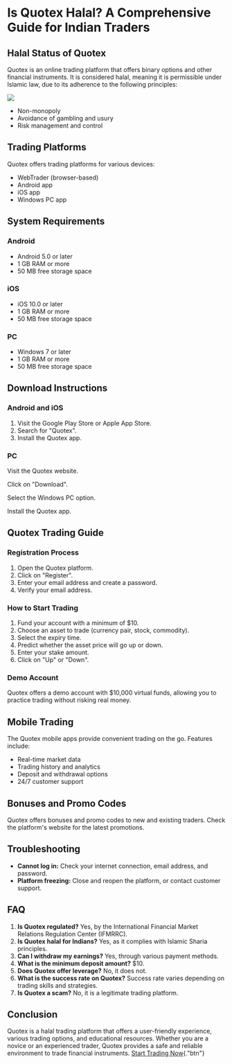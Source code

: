 # Is Quotex Halal? A Comprehensive Guide for Indian Traders

## Halal Status of Quotex

Quotex is an online trading platform that offers binary options and
other financial instruments. It is considered halal, meaning it is
permissible under Islamic law, due to its adherence to the following
principles:

[![](https://static.quotex.io/files/4_en/300_250.jpg)](https://traff.sbs/brokerqxlid)

-   Non-monopoly
-   Avoidance of gambling and usury
-   Risk management and control

## Trading Platforms

Quotex offers trading platforms for various devices:

-   WebTrader (browser-based)
-   Android app
-   iOS app
-   Windows PC app

## System Requirements

### Android

-   Android 5.0 or later
-   1 GB RAM or more
-   50 MB free storage space

### iOS

-   iOS 10.0 or later
-   1 GB RAM or more
-   50 MB free storage space

### PC

-   Windows 7 or later
-   1 GB RAM or more
-   50 MB free storage space

## Download Instructions

### Android and iOS

1.  Visit the Google Play Store or Apple App Store.
2.  Search for "Quotex".
3.  Install the Quotex app.

### PC

Visit the Quotex website.

Click on "Download".

Select the Windows PC option.

Install the Quotex app.

## Quotex Trading Guide

### Registration Process

1.  Open the Quotex platform.
2.  Click on "Register".
3.  Enter your email address and create a password.
4.  Verify your email address.

### How to Start Trading

1.  Fund your account with a minimum of \$10.
2.  Choose an asset to trade (currency pair, stock, commodity).
3.  Select the expiry time.
4.  Predict whether the asset price will go up or down.
5.  Enter your stake amount.
6.  Click on "Up" or "Down".

### Demo Account

Quotex offers a demo account with \$10,000 virtual funds, allowing you
to practice trading without risking real money.

## Mobile Trading

The Quotex mobile apps provide convenient trading on the go. Features
include:

-   Real-time market data
-   Trading history and analytics
-   Deposit and withdrawal options
-   24/7 customer support

## Bonuses and Promo Codes

Quotex offers bonuses and promo codes to new and existing traders. Check
the platform\'s website for the latest promotions.

## Troubleshooting

-   **Cannot log in:** Check your internet connection, email address,
    and password.
-   **Platform freezing:** Close and reopen the platform, or contact
    customer support.

## FAQ

1.  **Is Quotex regulated?** Yes, by the International Financial Market
    Relations Regulation Center (IFMRRC).
2.  **Is Quotex halal for Indians?** Yes, as it complies with Islamic
    Sharia principles.
3.  **Can I withdraw my earnings?** Yes, through various payment
    methods.
4.  **What is the minimum deposit amount?** \$10.
5.  **Does Quotex offer leverage?** No, it does not.
6.  **What is the success rate on Quotex?** Success rate varies
    depending on trading skills and strategies.
7.  **Is Quotex a scam?** No, it is a legitimate trading platform.

## Conclusion

Quotex is a halal trading platform that offers a user-friendly
experience, various trading options, and educational resources. Whether
you are a novice or an experienced trader, Quotex provides a safe and
reliable environment to trade financial instruments. [Start Trading
Now](\%22https://broker-qx.pro/sign-up/?lid=1102511\%22){."btn"}

